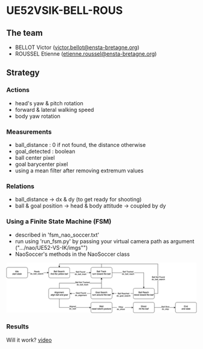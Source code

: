 # UE52VSIK-BELL-ROUS

## The team

- BELLOT Victor (victor.bellot@ensta-bretagne.org)
- ROUSSEL Etienne (etienne.roussel@ensta-bretagne.org)


## Strategy

### Actions

- head's yaw & pitch rotation
- forward & lateral walking speed
- body yaw rotation

### Measurements

- ball_distance : 0 if not found, the distance otherwise
- goal_detected : boolean
- ball center pixel
- goal barycenter pixel
- using a mean filter after removing extremum values

### Relations

- ball_distance -> dx & dy (to get ready for shooting)
- ball & goal position -> head & body attitude -> coupled by dy

### Using a Finite State Machine (FSM)

- described in 'fsm_nao_soccer.txt'
- run using 'run_fsm.py' by passing your virtual camera path as argument (".../nao/UE52-VS-IK/imgs"")
- NaoSoccer's methods in the NaoSoccer class

![](nao-soccer-fsm.png)

### Results

Will it work? [video](nao_goal.mp4)
